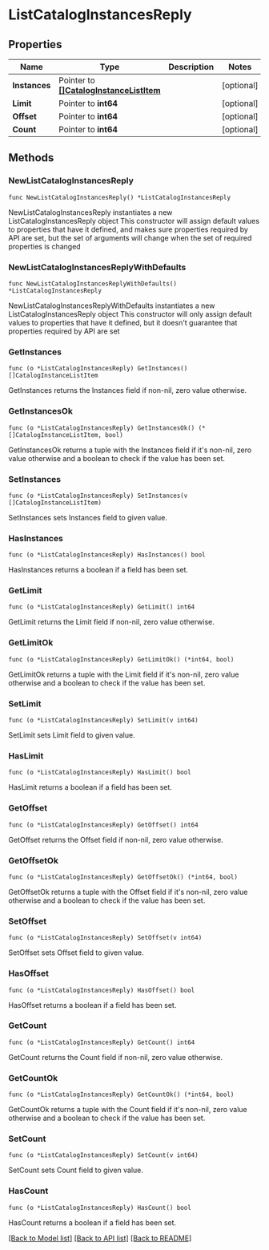 # ListCatalogInstancesReply

## Properties

Name | Type | Description | Notes
------------ | ------------- | ------------- | -------------
**Instances** | Pointer to [**[]CatalogInstanceListItem**](CatalogInstanceListItem.md) |  | [optional] 
**Limit** | Pointer to **int64** |  | [optional] 
**Offset** | Pointer to **int64** |  | [optional] 
**Count** | Pointer to **int64** |  | [optional] 

## Methods

### NewListCatalogInstancesReply

`func NewListCatalogInstancesReply() *ListCatalogInstancesReply`

NewListCatalogInstancesReply instantiates a new ListCatalogInstancesReply object
This constructor will assign default values to properties that have it defined,
and makes sure properties required by API are set, but the set of arguments
will change when the set of required properties is changed

### NewListCatalogInstancesReplyWithDefaults

`func NewListCatalogInstancesReplyWithDefaults() *ListCatalogInstancesReply`

NewListCatalogInstancesReplyWithDefaults instantiates a new ListCatalogInstancesReply object
This constructor will only assign default values to properties that have it defined,
but it doesn't guarantee that properties required by API are set

### GetInstances

`func (o *ListCatalogInstancesReply) GetInstances() []CatalogInstanceListItem`

GetInstances returns the Instances field if non-nil, zero value otherwise.

### GetInstancesOk

`func (o *ListCatalogInstancesReply) GetInstancesOk() (*[]CatalogInstanceListItem, bool)`

GetInstancesOk returns a tuple with the Instances field if it's non-nil, zero value otherwise
and a boolean to check if the value has been set.

### SetInstances

`func (o *ListCatalogInstancesReply) SetInstances(v []CatalogInstanceListItem)`

SetInstances sets Instances field to given value.

### HasInstances

`func (o *ListCatalogInstancesReply) HasInstances() bool`

HasInstances returns a boolean if a field has been set.

### GetLimit

`func (o *ListCatalogInstancesReply) GetLimit() int64`

GetLimit returns the Limit field if non-nil, zero value otherwise.

### GetLimitOk

`func (o *ListCatalogInstancesReply) GetLimitOk() (*int64, bool)`

GetLimitOk returns a tuple with the Limit field if it's non-nil, zero value otherwise
and a boolean to check if the value has been set.

### SetLimit

`func (o *ListCatalogInstancesReply) SetLimit(v int64)`

SetLimit sets Limit field to given value.

### HasLimit

`func (o *ListCatalogInstancesReply) HasLimit() bool`

HasLimit returns a boolean if a field has been set.

### GetOffset

`func (o *ListCatalogInstancesReply) GetOffset() int64`

GetOffset returns the Offset field if non-nil, zero value otherwise.

### GetOffsetOk

`func (o *ListCatalogInstancesReply) GetOffsetOk() (*int64, bool)`

GetOffsetOk returns a tuple with the Offset field if it's non-nil, zero value otherwise
and a boolean to check if the value has been set.

### SetOffset

`func (o *ListCatalogInstancesReply) SetOffset(v int64)`

SetOffset sets Offset field to given value.

### HasOffset

`func (o *ListCatalogInstancesReply) HasOffset() bool`

HasOffset returns a boolean if a field has been set.

### GetCount

`func (o *ListCatalogInstancesReply) GetCount() int64`

GetCount returns the Count field if non-nil, zero value otherwise.

### GetCountOk

`func (o *ListCatalogInstancesReply) GetCountOk() (*int64, bool)`

GetCountOk returns a tuple with the Count field if it's non-nil, zero value otherwise
and a boolean to check if the value has been set.

### SetCount

`func (o *ListCatalogInstancesReply) SetCount(v int64)`

SetCount sets Count field to given value.

### HasCount

`func (o *ListCatalogInstancesReply) HasCount() bool`

HasCount returns a boolean if a field has been set.


[[Back to Model list]](../README.md#documentation-for-models) [[Back to API list]](../README.md#documentation-for-api-endpoints) [[Back to README]](../README.md)


